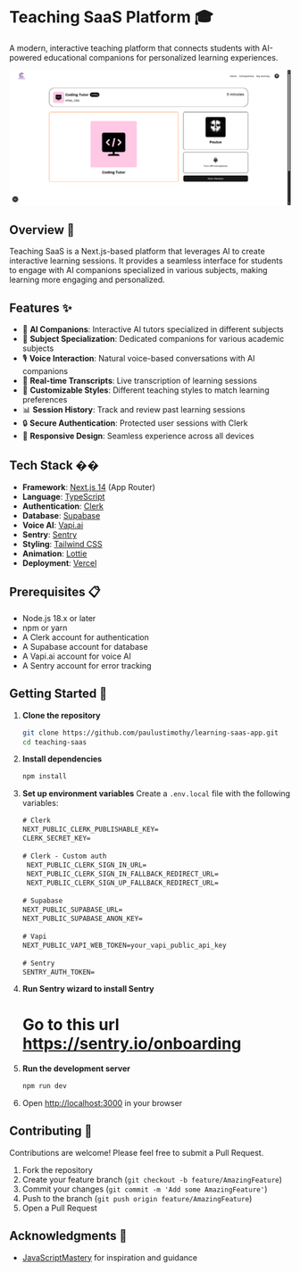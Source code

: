 # Teaching SaaS Platform 🎓

A modern, interactive teaching platform that connects students with AI-powered educational companions for personalized learning experiences.

![Screenshot](/ss.png)

## Overview 🌟

Teaching SaaS is a Next.js-based platform that leverages AI to create interactive learning sessions. It provides a seamless interface for students to engage with AI companions specialized in various subjects, making learning more engaging and personalized.

## Features ✨

- 🤖 **AI Companions**: Interactive AI tutors specialized in different subjects
- 🎯 **Subject Specialization**: Dedicated companions for various academic subjects
- 🎙️ **Voice Interaction**: Natural voice-based conversations with AI companions
- 📝 **Real-time Transcripts**: Live transcription of learning sessions
- 🎨 **Customizable Styles**: Different teaching styles to match learning preferences
- 📊 **Session History**: Track and review past learning sessions
- 🔒 **Secure Authentication**: Protected user sessions with Clerk
- 📱 **Responsive Design**: Seamless experience across all devices

## Tech Stack ��️

- **Framework**: [Next.js 14](https://nextjs.org/) (App Router)
- **Language**: [TypeScript](https://www.typescriptlang.org/)
- **Authentication**: [Clerk](https://clerk.com/)
- **Database**: [Supabase](https://supabase.com/)
- **Voice AI**: [Vapi.ai](https://vapi.ai/)
- **Sentry**: [Sentry](https://sentry.io/)
- **Styling**: [Tailwind CSS](https://tailwindcss.com/)
- **Animation**: [Lottie](https://lottiefiles.com/)
- **Deployment**: [Vercel](https://vercel.com)

## Prerequisites 📋

- Node.js 18.x or later
- npm or yarn
- A Clerk account for authentication
- A Supabase account for database
- A Vapi.ai account for voice AI
- A Sentry account for error tracking

## Getting Started 🚀

1. **Clone the repository**

   ```bash
   git clone https://github.com/paulustimothy/learning-saas-app.git
   cd teaching-saas
   ```

2. **Install dependencies**

   ```bash
   npm install
   ```

3. **Set up environment variables**
   Create a `.env.local` file with the following variables:

   ```env
   # Clerk
   NEXT_PUBLIC_CLERK_PUBLISHABLE_KEY=
   CLERK_SECRET_KEY=

   # Clerk - Custom auth
    NEXT_PUBLIC_CLERK_SIGN_IN_URL=
    NEXT_PUBLIC_CLERK_SIGN_IN_FALLBACK_REDIRECT_URL=
    NEXT_PUBLIC_CLERK_SIGN_UP_FALLBACK_REDIRECT_URL=

   # Supabase
   NEXT_PUBLIC_SUPABASE_URL=
   NEXT_PUBLIC_SUPABASE_ANON_KEY=

   # Vapi
   NEXT_PUBLIC_VAPI_WEB_TOKEN=your_vapi_public_api_key

   # Sentry
   SENTRY_AUTH_TOKEN=
   ```

4. **Run Sentry wizard to install Sentry**

   # Go to this url https://sentry.io/onboarding

5. **Run the development server**

   ```bash
   npm run dev
   ```

6. Open [http://localhost:3000](http://localhost:3000) in your browser

## Contributing 🤝

Contributions are welcome! Please feel free to submit a Pull Request.

1. Fork the repository
2. Create your feature branch (`git checkout -b feature/AmazingFeature`)
3. Commit your changes (`git commit -m 'Add some AmazingFeature'`)
4. Push to the branch (`git push origin feature/AmazingFeature`)
5. Open a Pull Request

## Acknowledgments 🙏

- [JavaScriptMastery](https://github.com/adrianhajdin) for inspiration and guidance
